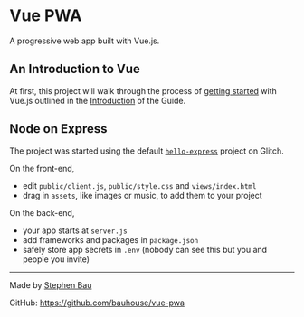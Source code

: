 Vue PWA
=======

A progressive web app built with Vue.js.


An Introduction to Vue
----------------------

At first, this project will walk through the process of
[getting started](https://vuejs.org/v2/guide/index.html#Getting-Started)
with Vue.js outlined in the [Introduction](https://vuejs.org/v2/guide/index.html) of the Guide.



Node on Express
---------------

The project was started using the default [`hello-express`](https://glitch.com/~hello-express) project on Glitch.

On the front-end,
- edit `public/client.js`, `public/style.css` and `views/index.html`
- drag in `assets`, like images or music, to add them to your project

On the back-end,
- your app starts at `server.js`
- add frameworks and packages in `package.json`
- safely store app secrets in `.env` (nobody can see this but you and people you invite)

---

Made by [Stephen Bau](https://github.com/bauhouse/)

GitHub: <https://github.com/bauhouse/vue-pwa>